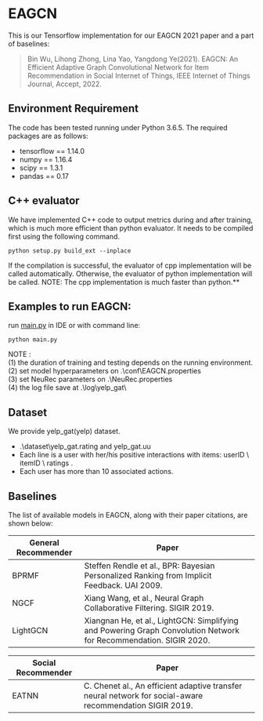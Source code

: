 # EAGCN
This is our Tensorflow implementation for our EAGCN 2021 paper and a part of baselines:

>Bin Wu, Lihong Zhong, Lina Yao, Yangdong Ye(2021). EAGCN: An Efficient Adaptive Graph Convolutional Network for Item Recommendation in Social Internet of Things, IEEE Internet of Things Journal, Accept, 2022.

## Environment Requirement
The code has been tested running under Python 3.6.5. The required packages are as follows:
* tensorflow == 1.14.0
* numpy == 1.16.4
* scipy == 1.3.1
* pandas == 0.17

## C++ evaluator
We have implemented C++ code to output metrics during and after training, which is much more efficient than python evaluator. It needs to be compiled first using the following command. 
```
python setup.py build_ext --inplace
```
If the compilation is successful, the evaluator of cpp implementation will be called automatically.
Otherwise, the evaluator of python implementation will be called.
NOTE: The cpp implementation is much faster than python.**

## Examples to run EAGCN:
run [main.py](./main.py) in IDE or with command line:
```
python main.py
```

NOTE :   
(1) the duration of training and testing depends on the running environment.  
(2) set model hyperparameters on .\conf\EAGCN.properties  
(3) set NeuRec parameters on .\NeuRec.properties  
(4) the log file save at .\log\yelp_gat\  

## Dataset
We provide yelp_gat(yelp) dataset.
  * .\dataset\yelp_gat.rating and yelp_gat.uu
  *  Each line is a user with her/his positive interactions with items: userID \ itemID \ ratings .
  *  Each user has more than 10 associated actions.

## Baselines
The list of available models in EAGCN, along with their paper citations, are shown below:

| General Recommender | Paper                                                                                                         |
|---------------------|---------------------------------------------------------------------------------------------------------------|
| BPRMF               | Steffen Rendle et al., BPR: Bayesian Personalized Ranking from Implicit Feedback. UAI 2009.                   |
| NGCF                | Xiang Wang, et al., Neural Graph Collaborative Filtering. SIGIR 2019.                                         |
| LightGCN            | Xiangnan He, et al., LightGCN: Simplifying and Powering Graph Convolution Network for Recommendation. SIGIR 2020.|

| Social Recommender | Paper                                                                                                      |
|--------------------|------------------------------------------------------------------------------------------------------------|
| EATNN              | C. Chenet al., An efficient adaptive transfer neural network for social-aware recommendation SIGIR 2019.|
